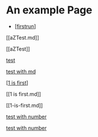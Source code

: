 # An example Page

* [[firstrun]]

[[aZTest.md]]

[[aZTest]]

[test]([[aZTest]])

[test with md]([[aZTest.md]])


[[1 is first]]

[[1 is first.md]]

[[1-is-first.md]]

[test with number]([[1-is-first]])

[test with number]([[1-is-first.md]])

[//begin]: # "Autogenerated link references for markdown compatibility"
[firstrun]: ..\firstrun "Firstrun"
[1 is first]: 1-is-first "Probably first"
[//end]: # "Autogenerated link references"